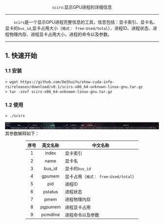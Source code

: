<p align="center"><code>scirs</code>:显示GPU进程的详细信息</p>

***

&emsp;&emsp;<code>scirs</code>是一个显示GPU进程完整信息的工具，信息包括：显卡索引、显卡名、显卡的`bus_id`,显卡占用大小（`格式： free:Used/total`）、进程ID、进程状态、进程物理内存、进程显卡占用大小，进程的命令以及参数。

***

## 1. 快速开始



### 1.1 安装
```shell
> wget https://github.com/DeShuiYu/show-cuda-info-rs/releases/download/v0.1/scirs-x86_64-unknown-linux-gnu.tar.gz
> tar -zxvf scirs-x86_64-unknown-linux-gnu.tar.gz
```
### 1.2 使用
```shell
> ./scirs
```
![alt text](docs/imgs/image.png)
其参数解释如下：
<div align="center" style="margin-left:auto;margin-right: auto;width: fit-content;">

序号|英文名称|中文名称|
:---:|:---:|---|
1|index|显卡索引
2|name|显卡名
3|bus_id| 显卡的`bus_id`
4|gpumem | 显卡占用（`格式： free:Used/total`）
5|pid | 进程ID
6|pstatus | 进程状态
7|pmem | 进程物理内存
8|pgpumem | 进程显卡占用
9|pcmdline | 进程命令以及参数
</div>
